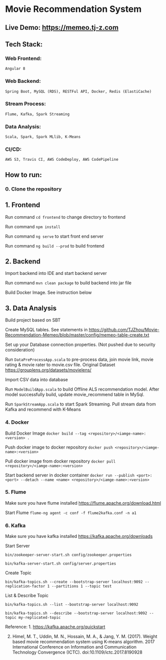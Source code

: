 # Movie Recommendation System

## Live Demo: https://memeo.tj-z.com

## Tech Stack:

### Web Frontend: 
    Angular 8

### Web Backend:
    Spring Boot, MySQL (RDS), RESTFul API, Docker, Redis (ElastiCache)

### Stream Process:
    Flume, Kafka, Spark Streaming

### Data Analysis:
    Scala, Spark, Spark MLlib, K-Means

### CI/CD:
    AWS S3, Travis CI, AWS CodeDeploy, AWS CodePipeline

## How to run:
### 0. Clone the repository

## 1. Frontend
Run command `cd frontend` to change directory to frontend

Run command `npm install`

Run command `ng serve` to start front end server

Run command `ng build --prod` to build frontend

## 2. Backend
Import backend into IDE and start backend server

Run command `mvn clean package` to build backend into jar file

Build Docker Image. See instruction below

## 3. Data Analysis
Build project based on SBT

Create MySQL tables. See statements in https://github.com/TJZhou/Movie-Recommendation-Memeo/blob/master/config/memeo-table-create.txt

Set up your Database connection properties. (Not pushed due to security consideration)

Run `DataPreProcessApp.scala` to pre-process data, join movie link, movie rating & movie rater to movie.csv file. Original Dataset https://grouplens.org/datasets/movielens/ 

Import CSV data into database

Run `ModelBuildApp.scala` to build Offline ALS recommendation model. After model successfully build, update movie_recommend table in MySql.

Run `SparkStreamApp.scala` to start Spark Streaming. Pull stream data from Kafka and recommend with K-Means

### 4. Docker
Build Docker Image
`docker build --tag <repository>/<iamge-name>:<version> .`

Push docker image to docker repository
`docker push <repository>/<iamge-name>:<version>`
    
Pull docker image from docker repository
`docker pull <repository>/<iamge-name>:<version>`

Start backend server in docker container 
`docker run --publish <port>:<port> --detach --name <name> <repository>/<iamge-name>:<version>`

### 5. Flume
Make sure you have flume installed
https://flume.apache.org/download.html

Start Flume `flume-ng agent -c conf -f flume2kafka.conf -n a1`

### 6. Kafka
Make sure you have kafka installed
https://kafka.apache.org/downloads

Start Server

`bin/zookeeper-server-start.sh config/zookeeper.properties`

`bin/kafka-server-start.sh config/server.properties`
    
Create Topic

`bin/kafka-topics.sh --create --bootstrap-server localhost:9092 --replication-factor 1 --partitions 1 --topic test`

List & Describe Topic

`bin/kafka-topics.sh --list --bootstrap-server localhost:9092`

`bin/kafka-topics.sh --describe --bootstrap-server localhost:9092 --topic my-replicated-topic`

Reference: 1. https://kafka.apache.org/quickstart

2. Himel, M. T., Uddin, M. N., Hossain, M. A., &amp; Jang, Y. M. (2017). Weight based movie recommendation system using K-means algorithm. 2017 International Conference on Information and Communication Technology Convergence (ICTC). doi:10.1109/ictc.2017.8190928